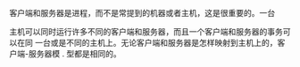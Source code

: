 客户端和服务器是进程，而不是常提到的机器或者主机，这是很重要的。一台

主机可以同时运行许多不同的客户端和服务器，而且一个客户端和服务器的事务可以在同 一台或是不同的主机上。无论客户端和服务器是怎样映射到主机上的，客户端-服务器模 . 型都是相同的。
